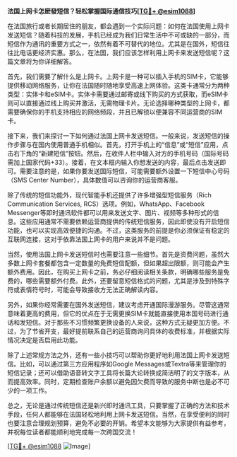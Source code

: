 **法国上网卡怎麽發短信？轻松掌握国际通信技巧[[TG💪+ @esim1088](https://t.me/s/esim1088)]**

在法国旅行或者长期居住的朋友，都会遇到一个实际问题：如何在法国使用上网卡发送短信？随着科技的发展，手机已经成为我们日常生活中不可或缺的一部分，而短信作为通讯的重要方式之一，依然有着不可替代的地位。尤其是在国外，短信往往比电话更经济实惠。那么，在法国，我们应该怎样利用上网卡来发送短信呢？这篇文章将为你详细解答。

首先，我们需要了解什么是上网卡。上网卡是一种可以插入手机的SIM卡，它能够提供移动网络服务，让你在法国随时随地享受高速上网体验。这类卡通常分为两种类型：实体卡和eSIM卡。实体卡需要通过邮寄或线下购买的方式获取，而eSIM卡则可以直接通过线上购买并激活，无需物理卡片。无论选择哪种类型的上网卡，都需要确保你的手机支持相应的网络频段，并且已解锁以便兼容不同运营商的SIM卡。

接下来，我们来探讨一下如何通过法国上网卡发送短信。一般来说，发送短信的操作步骤与在国内使用普通手机相似。首先，打开手机上的“信息”或“短信”应用，点击右下角的“新建短信”按钮。然后，在收件人栏中输入对方的手机号码（国际号码需加上国家代码+33）。接着，在文本框内输入你想发送的内容，最后点击发送即可。需要注意的是，如果你要发送国际短信，可能需要额外设置一下短信中心号码（SMS Center Number），具体数值可以咨询你的运营商客服。

除了传统的短信功能外，现代智能手机还提供了许多增强型短信服务（Rich Communication Services, RCS）选项。例如，WhatsApp、Facebook Messenger等即时通讯软件都可以用来发送文字、图片、视频等多种形式的信息。这些应用通常不需要依赖运营商提供的传统短信服务，因此即使没有开启短信功能，也可以实现高效便捷的沟通。不过，这类服务的前提是你必须保证有稳定的互联网连接，这对于依靠法国上网卡的用户来说并不是问题。

当然，使用法国上网卡发送短信时也需要注意一些细节。首先是资费问题，虽然大多数上网卡套餐都包含一定数量的免费短信配额，但如果超出限额，则可能会产生额外费用。因此，在购买上网卡之前，务必仔细阅读相关条款，明确哪些服务是免费的，哪些需要额外付费。此外，还要留意短信格式的问题，尤其是涉及到特殊字符或表情符号时，可能会导致接收方无法正确解读内容。

另外，如果你经常需要在国外发送短信，建议考虑开通国际漫游服务。尽管这通常意味着更高的费用，但它的优点在于无需更换SIM卡就能直接使用本国号码进行通话和发短信。对于那些不习惯频繁更换设备的人来说，这种方式无疑更加方便。不过，为了节省开支，最好提前联系自己的运营商询问具体的收费标准，并根据实际情况决定是否启用此功能。

除了上述常规方法之外，还有一些小技巧可以帮助你更好地利用法国上网卡发送短信。比如，可以通过第三方应用程序如Google Messages或Textra等来管理你的短信记录；还可以借助语音转文字工具将长篇大论转换成简洁明了的文字版本，从而提高效率。同时，定期检查账户余额以避免因欠费而导致的服务中断也是必不可少的一项工作。

总之，无论是通过传统短信还是新兴即时通讯工具，只要掌握了正确的方法和技术手段，任何人都能够在法国轻松地利用上网卡发送短信。当然，在享受便利的同时也要注意合理规划预算，避免不必要的开销。希望本文能够为大家提供有益参考，并祝每位读者都能顺利地完成每一次跨国交流！

[[TG💪+ @esim1088](https://t.me/s/esim1088) ![Image](https://i.postimg.cc/4NQfJmqS/Snipaste-2025-05-13-00-14-12.png)]